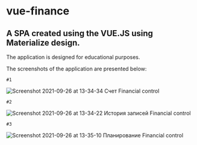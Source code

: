 # vue-finance

## A SPA created using the VUE.JS using Materialize design.

The application is designed for educational purposes.

The screenshots of the application are presented below:

```
#1
```

![Screenshot 2021-09-26 at 13-34-34 Счет Financial control](https://user-images.githubusercontent.com/91370225/134805894-dc60ed6f-04f9-49b9-ad00-25e1b0ab101f.png)

```
#2
```

![Screenshot 2021-09-26 at 13-34-22 История записей Financial control](https://user-images.githubusercontent.com/91370225/134805899-6278ef2e-c195-411a-9269-3f5b7c6cc6a2.png)

```
#3
```

![Screenshot 2021-09-26 at 13-35-10 Планирование Financial control](https://user-images.githubusercontent.com/91370225/134805904-545d3078-d769-4138-91bd-5a58472c1e3b.png)

